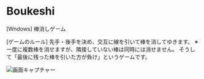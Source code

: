 # Boukeshi
[Wndows] 棒消しゲーム

[ゲームのルール]
先手・後手を決め、交互に線を引いて棒を消してゆきます。
※一度に複数棒を消せますが、隣接していない棒は同時には消せません。
そうして「最後に残った棒を引いた方が負け」というゲームです。

![画面キャプチャー](https://github.com/kenjinote/Boukeshi/wiki/preview.png "画面キャプチャー")
